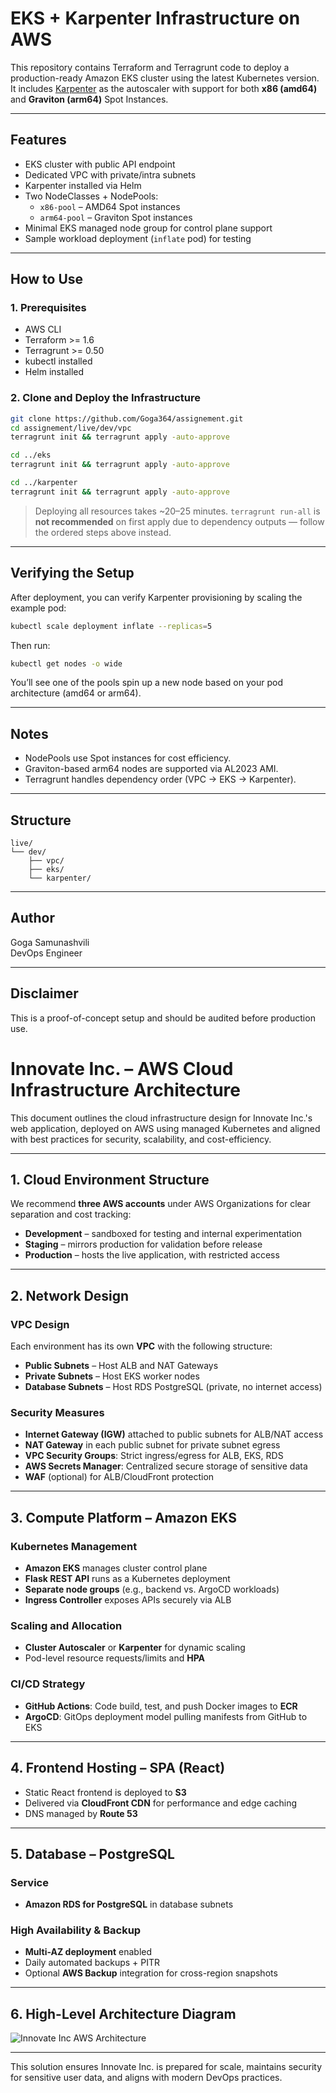 # EKS + Karpenter Infrastructure on AWS

This repository contains Terraform and Terragrunt code to deploy a production-ready Amazon EKS cluster using the latest Kubernetes version. It includes [Karpenter](https://karpenter.sh) as the autoscaler with support for both **x86 (amd64)** and **Graviton (arm64)** Spot Instances.

---

## Features

- EKS cluster with public API endpoint
- Dedicated VPC with private/intra subnets
- Karpenter installed via Helm
- Two NodeClasses + NodePools:
  - `x86-pool` – AMD64 Spot instances
  - `arm64-pool` – Graviton Spot instances
- Minimal EKS managed node group for control plane support
- Sample workload deployment (`inflate` pod) for testing

---

## How to Use

### 1. Prerequisites

- AWS CLI
- Terraform >= 1.6
- Terragrunt >= 0.50
- kubectl installed
- Helm installed

### 2. Clone and Deploy the Infrastructure

```bash
git clone https://github.com/Goga364/assignement.git
cd assignement/live/dev/vpc
terragrunt init && terragrunt apply -auto-approve

cd ../eks
terragrunt init && terragrunt apply -auto-approve

cd ../karpenter
terragrunt init && terragrunt apply -auto-approve

```


> Deploying all resources takes ~20–25 minutes.
> `terragrunt run-all` is **not recommended** on first apply due to dependency outputs — follow the ordered steps above instead.


---

## Verifying the Setup

After deployment, you can verify Karpenter provisioning by scaling the example pod:

```bash
kubectl scale deployment inflate --replicas=5
```

Then run:

```bash
kubectl get nodes -o wide
```

You’ll see one of the pools spin up a new node based on your pod architecture (amd64 or arm64).

---

## Notes

- NodePools use Spot instances for cost efficiency.
- Graviton-based arm64 nodes are supported via AL2023 AMI.
- Terragrunt handles dependency order (VPC → EKS → Karpenter).

---

## Structure

```
live/
└── dev/
    ├── vpc/
    ├── eks/
    └── karpenter/
```

---

## Author

Goga Samunashvili  
DevOps Engineer

---

## Disclaimer

This is a proof-of-concept setup and should be audited before production use.


# Innovate Inc. – AWS Cloud Infrastructure Architecture

This document outlines the cloud infrastructure design for Innovate Inc.'s web application, deployed on AWS using managed Kubernetes and aligned with best practices for security, scalability, and cost-efficiency.

---

## 1. Cloud Environment Structure

We recommend **three AWS accounts** under AWS Organizations for clear separation and cost tracking:
- **Development** – sandboxed for testing and internal experimentation
- **Staging** – mirrors production for validation before release
- **Production** – hosts the live application, with restricted access

---

## 2. Network Design

### VPC Design
Each environment has its own **VPC** with the following structure:
- **Public Subnets** – Host ALB and NAT Gateways
- **Private Subnets** – Host EKS worker nodes
- **Database Subnets** – Host RDS PostgreSQL (private, no internet access)

### Security Measures
- **Internet Gateway (IGW)** attached to public subnets for ALB/NAT access
- **NAT Gateway** in each public subnet for private subnet egress
- **VPC Security Groups**: Strict ingress/egress for ALB, EKS, RDS
- **AWS Secrets Manager**: Centralized secure storage of sensitive data
- **WAF** (optional) for ALB/CloudFront protection

---

## 3. Compute Platform – Amazon EKS

### Kubernetes Management
- **Amazon EKS** manages cluster control plane
- **Flask REST API** runs as a Kubernetes deployment
- **Separate node groups** (e.g., backend vs. ArgoCD workloads)
- **Ingress Controller** exposes APIs securely via ALB

### Scaling and Allocation
- **Cluster Autoscaler** or **Karpenter** for dynamic scaling
- Pod-level resource requests/limits and **HPA**

### CI/CD Strategy
- **GitHub Actions**: Code build, test, and push Docker images to **ECR**
- **ArgoCD**: GitOps deployment model pulling manifests from GitHub to EKS

---

## 4. Frontend Hosting – SPA (React)

- Static React frontend is deployed to **S3**
- Delivered via **CloudFront CDN** for performance and edge caching
- DNS managed by **Route 53**

---

## 5. Database – PostgreSQL

### Service
- **Amazon RDS for PostgreSQL** in database subnets

### High Availability & Backup
- **Multi-AZ deployment** enabled
- Daily automated backups + PITR
- Optional **AWS Backup** integration for cross-region snapshots

---

## 6. High-Level Architecture Diagram

![Innovate Inc AWS Architecture](infrastructure.png)

---

This solution ensures Innovate Inc. is prepared for scale, maintains security for sensitive user data, and aligns with modern DevOps practices.
